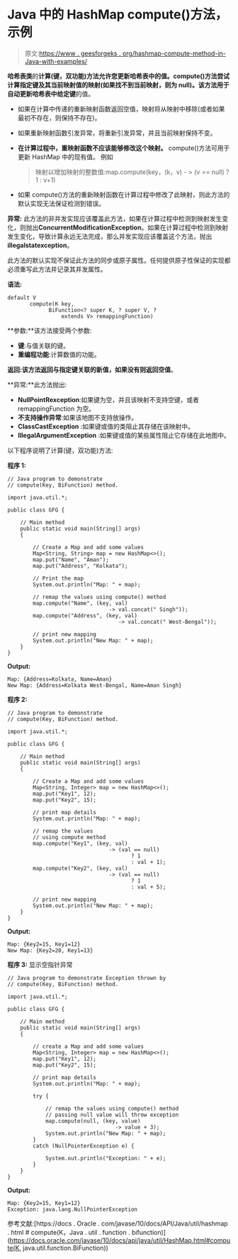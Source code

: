 # Java 中的 HashMap compute()方法，示例

> 原文:[https://www . geesforgeks . org/hashmap-compute-method-in-Java-with-examples/](https://www.geeksforgeeks.org/hashmap-compute-method-in-java-with-examples/)

**哈希表类**的**计算(键，双功能)**方法允许您更新哈希表中的值。compute()方法尝试计算指定键及其当前映射值的映射(如果找不到当前映射，则为 null)。该方法用于**自动更新哈希表中给定键**的值。

*   如果在计算中传递的重新映射函数返回空值，映射将从映射中移除(或者如果最初不存在，则保持不存在)。
*   如果重新映射函数引发异常，将重新引发异常，并且当前映射保持不变。
*   **在计算过程中，重映射函数不应该能够修改这个映射。**
    compute()方法可用于更新 HashMap 中的现有值。
    例如

    > 映射以增加映射的整数值:map.compute(key，(k，v) - > (v == null)？1 : v+1)

*   如果 compute()方法的重新映射函数在计算过程中修改了此映射，则此方法的默认实现无法保证检测到错误。

**异常:**
此方法的非并发实现应该覆盖此方法，如果在计算过程中检测到映射发生变化，则抛出**ConcurrentModificationException**。如果在计算过程中检测到映射发生变化，导致计算永远无法完成，那么并发实现应该覆盖这个方法，抛出**illegalstatexception**。

此方法的默认实现不保证此方法的同步或原子属性。任何提供原子性保证的实现都必须重写此方法并记录其并发属性。

**语法:**

```
default V 
       compute(K key,
             BiFunction<? super K, ? super V, ? 
                 extends V> remappingFunction)
```

**参数:**该方法接受两个参数:

*   **键**:与值关联的键。
*   **重编程功能**:计算数值的功能。

**返回:**该方法返回与指定键关联的**新值，如果没有则返回空值**。

**异常:**此方法抛出:

*   **NullPointRexception**:如果键为空，并且该映射不支持空键，或者 remappingFunction 为空。
*   **不支持操作异常**:如果该地图不支持放操作。
*   **ClassCastException** :如果键或值的类阻止其存储在该映射中。
*   **IllegalArgumentException** :如果键或值的某些属性阻止它存储在此地图中。

以下程序说明了计算(键，双功能)方法:

**程序 1:**

```
// Java program to demonstrate
// compute(Key, BiFunction) method.

import java.util.*;

public class GFG {

    // Main method
    public static void main(String[] args)
    {

        // Create a Map and add some values
        Map<String, String> map = new HashMap<>();
        map.put("Name", "Aman");
        map.put("Address", "Kolkata");

        // Print the map
        System.out.println("Map: " + map);

        // remap the values using compute() method
        map.compute("Name", (key, val)
                                -> val.concat(" Singh"));
        map.compute("Address", (key, val)
                                   -> val.concat(" West-Bengal"));

        // print new mapping
        System.out.println("New Map: " + map);
    }
}
```

**Output:**

```
Map: {Address=Kolkata, Name=Aman}
New Map: {Address=Kolkata West-Bengal, Name=Aman Singh}

```

**程序 2:**

```
// Java program to demonstrate
// compute(Key, BiFunction) method.

import java.util.*;

public class GFG {

    // Main method
    public static void main(String[] args)
    {

        // Create a Map and add some values
        Map<String, Integer> map = new HashMap<>();
        map.put("Key1", 12);
        map.put("Key2", 15);

        // print map details
        System.out.println("Map: " + map);

        // remap the values
        // using compute method
        map.compute("Key1", (key, val)
                                -> (val == null)
                                       ? 1
                                       : val + 1);
        map.compute("Key2", (key, val)
                                -> (val == null)
                                       ? 1
                                       : val + 5);

        // print new mapping
        System.out.println("New Map: " + map);
    }
}
```

**Output:**

```
Map: {Key2=15, Key1=12}
New Map: {Key2=20, Key1=13}

```

**程序 3:** 显示空指针异常

```
// Java program to demonstrate Exception thrown by
// compute(Key, BiFunction) method.

import java.util.*;

public class GFG {

    // Main method
    public static void main(String[] args)
    {

        // create a Map and add some values
        Map<String, Integer> map = new HashMap<>();
        map.put("Key1", 12);
        map.put("Key2", 15);

        // print map details
        System.out.println("Map: " + map);

        try {

            // remap the values using compute() method
            // passing null value will throw exception
            map.compute(null, (key, value)
                                  -> value + 3);
            System.out.println("New Map: " + map);
        }
        catch (NullPointerException e) {

            System.out.println("Exception: " + e);
        }
    }
}
```

**Output:**

```
Map: {Key2=15, Key1=12}
Exception: java.lang.NullPointerException

```

参考文献:[https://docs . Oracle . com/javase/10/docs/API/Java/util/hashmap . html # compute(K，Java . util . function . bifunction)](https://docs.oracle.com/javase/10/docs/api/java/util/HashMap.html#compute(K, java.util.function.BiFunction))